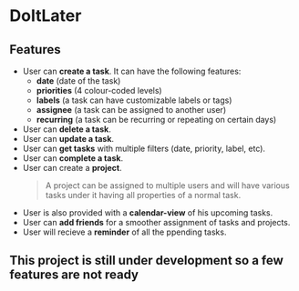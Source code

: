 # DoItLater 
## Features
- User can **create a task**. It can have the following features: 
	- **date** (date of the task)
	- **priorities** (4 colour-coded levels)
	- **labels** (a task can have customizable labels or tags)
	- **assignee** (a task can be assigned to another user)
   	- **recurring** (a task can be recurring or repeating on certain days)
- User can **delete a task**. 
- User can **update a task**.
- User can **get tasks** with multiple filters (date, priority, label, etc).
- User can **complete a task**.
- User can create a **project**. 
	> A project can be assigned to multiple users and will have various tasks under it having all properties of a normal task.
- User is also provided with a **calendar-view** of his upcoming tasks.
- User can **add friends** for a smoother assignment of tasks and projects.
- User will recieve a **reminder** of all the ppending tasks.

## This project is still under development so a few features are not ready
